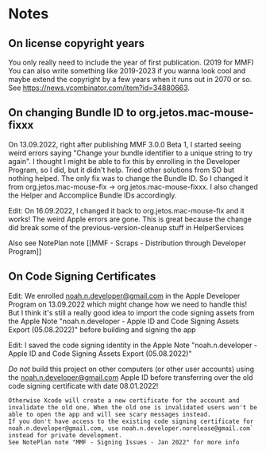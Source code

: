 #  Notes

## On license copyright years

You only really need to include the year of first publication. (2019 for MMF) You can also write something like 2019-2023 if you wanna look cool and maybe extend the copyright by a few years when it runs out in 2070 or so. See https://news.ycombinator.com/item?id=34880663. 

## On changing Bundle ID to org.jetos.mac-mouse-fixxx

On 13.09.2022, right after publishing MMF 3.0.0 Beta 1, I started seeing weird errors saying "Change your bundle identifier to a unique string to try again". I thought I might be able to fix this by enrolling in the Developer Program, so I did, but it didn't help. Tried other solutions from SO but nothing helped. The only fix was to change the Bundle ID. So I changed it from org.jetos.mac-mouse-fix -> org.jetos.mac-mouse-fixxx. I also changed the Helper and Accomplice Bundle IDs accordingly.

Edit: On 16.09.2022, I changed it back to org.jetos.mac-mouse-fix and it works! The weird Apple errors are gone. This is great because the change did break some of the previous-version-cleanup stuff in HelperServices 

Also see NotePlan note [[MMF - Scraps - Distribution through Developer Program]]

## On Code Signing Certificates

Edit: We enrolled noah.n.developer@gmail.com in the Apple Developer Program on 13.09.2022 which might change how we need to handle this! But I think it's still a really good idea to import the code signing assets from the Apple Note "noah.n.developer - Apple ID and Code Signing Assets Export (05.08.2022)" before building and signing the app 

Edit: I saved the code signing identity in the Apple Note "noah.n.developer - Apple ID and Code Signing Assets Export (05.08.2022)"
 
*Do not* build this project on other computers (or other user accounts) using the noah.n.developer@gmail.com Apple ID before transferring over the old code signing certificate with date 08.01.2022!

    Otherwise Xcode will create a new certificate for the account and invalidate the old one. When the old one is invalidated users won't be able to open the app and will see scary messages instead.
    If you don't have access to the existing code signing certificate for noah.n.developer@gmail.com, use noah.n.developer.norelease@gmail.com` instead for private development.
    See NotePlan note "MMF - Signing Issues - Jan 2022" for more info

